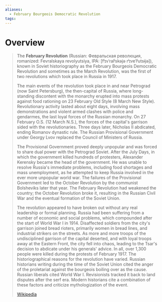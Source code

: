 ```yaml
---
aliases:
  - February Bourgeois Democratic Revolution
tags:
---
```

# Overview

> The **February Revolution** (Russian: Февральская революция, romanized: Fevralskaya revolyutsiya, IPA: [fʲɪvˈralʲskəjə rʲɪvɐˈlʲutsɨjə]), known in Soviet historiography as the February Bourgeois Democratic Revolution and sometimes as the March Revolution, was the first of two revolutions which took place in Russia in 1917.
>
> The main events of the revolution took place in and near Petrograd (now Saint Petersburg), the then-capital of Russia, where long-standing discontent with the monarchy erupted into mass protests against food rationing on 23 February Old Style (8 March New Style). Revolutionary activity lasted about eight days, involving mass demonstrations and violent armed clashes with police and gendarmes, the last loyal forces of the Russian monarchy. On 27 February O.S. (12 March N.S.), the forces of the capital's garrison sided with the revolutionaries. Three days later, Nicholas II abdicated, ending Romanov dynastic rule. The Russian Provisional Government under Georgy Lvov replaced the Council of Ministers of Russia.
>
> The Provisional Government proved deeply unpopular and was forced to share dual power with the Petrograd Soviet. After the July Days, in which the government killed hundreds of protesters, Alexander Kerensky became the head of the government. He was unable to resolve Russia's immediate problems, including food shortages and mass unemployment, as he attempted to keep Russia involved in the ever more unpopular world war. The failures of the Provisional Government led to the October Revolution by the communist Bolsheviks later that year. The February Revolution had weakened the country; the October Revolution broke it, resulting in the Russian Civil War and the eventual formation of the Soviet Union.
>
> The revolution appeared to have broken out without any real leadership or formal planning. Russia had been suffering from a number of economic and social problems, which compounded after the start of World War I in 1914. Disaffected soldiers from the city's garrison joined bread rioters, primarily women in bread lines, and industrial strikers on the streets. As more and more troops of the undisciplined garrison of the capital deserted, and with loyal troops away at the Eastern Front, the city fell into chaos, leading to the Tsar's decision to abdicate under his generals' advice. In all, over 1,300 people were killed during the protests of February 1917. The historiographical reasons for the revolution have varied. Russian historians writing during the time of the Soviet Union cited the anger of the proletariat against the bourgeois boiling over as the cause. Russian liberals cited World War I. Revisionists tracked it back to land disputes after the serf era. Modern historians cite a combination of these factors and criticize mythologization of the event.
>
> [Wikipedia](https://en.wikipedia.org/wiki/February%20Revolution)